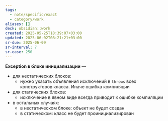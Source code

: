 ```yaml
---
tags:
  - note/specific/exact
  - category/work
aliases: []
deck: obsidian::work
created: 2025-05-25T18:39:07+03:00
updated: 2025-06-02T08:21:21+03:00
sr-due: 2025-06-09
sr-interval: 7
sr-ease: 250
---
```


**Exception в блоке инициализации**
—
- для нестатических блоков:
	- нужно указать объявления исключений в `throws` всех конструкторов класса. Иначе ошибка компиляции
- для статических блоков:
	- исключение в явном виде всегда приводит к ошибке компиляции
- в остальных случаях:
	- в нестатическом блоке: объект не будет создан
	- в статическом: класс не будет проинициализирован
